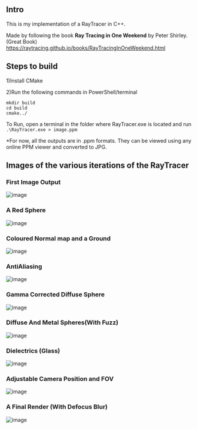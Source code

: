 ## Intro


This is my implementation of a RayTracer in C++.

Made by following the book **Ray Tracing in One Weekend** by Peter Shirley. (Great Book) https://raytracing.github.io/books/RayTracingInOneWeekend.html


## Steps to build

1)Install CMake

2)Run the following commands in PowerShell/terminal

```
mkdir build
cd build
cmake../
```
To Run, open a terminal in the folder where RayTracer.exe is located and run
`.\RayTracer.exe > image.ppm`

*For now, all the outputs are in .ppm formats. They can be viewed using any online PPM viewer and converted to JPG.


## Images of the various iterations of the RayTracer

### First Image Output
![image](https://github.com/user-attachments/assets/b21d48c9-aee2-451c-8a1f-88ffae46bc38)

### A Red Sphere
![image](https://github.com/user-attachments/assets/855c1ebe-afde-43f4-ad6b-202945448d7e)

### Coloured Normal map and a Ground
![image](https://github.com/user-attachments/assets/e02a3107-8919-47fc-9815-4cf8d0ce65af)

### AntiAliasing
![image](https://github.com/user-attachments/assets/b176f716-c644-4943-9926-f4631c4d30e6)

### Gamma Corrected Diffuse Sphere
![image](https://github.com/user-attachments/assets/4a6a78b8-4941-4d02-bacc-d86dabcf1999)

### Diffuse And Metal Spheres(With Fuzz)
![image](https://github.com/user-attachments/assets/8a1e06a1-fcf1-48e7-a787-660abe588ad1)

### Dielectrics (Glass)
![image](https://github.com/user-attachments/assets/abe30950-f905-46b2-813f-54cccb729841)

### Adjustable Camera Position and FOV
![image](https://github.com/user-attachments/assets/da95dd48-4ecb-4772-b257-c2cf13d04b2f)

### A Final Render (With Defocus Blur)
![image](https://github.com/user-attachments/assets/455089b0-4e3b-472d-930b-cc77afaa3d95)


